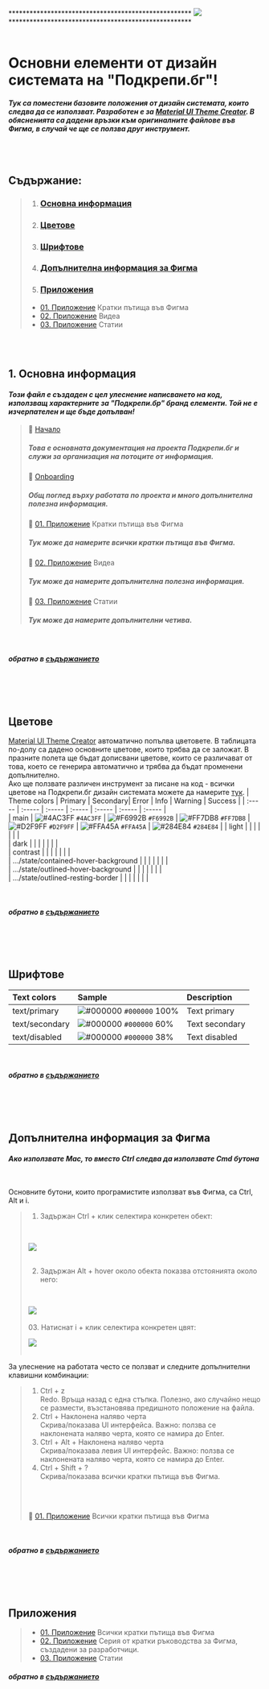 **************************************************** ![](https://miro.medium.com/max/200/1*LRjLAzWqaLiYl4N5DZH8Kg.gif) ****************************************************
<br>
<br>


# Основни елементи от дизайн системата на "Подкрепи.бг"!
#### *Тук са поместени базовите положения от дизайн системата, които следва да се използват. Разработен е за [Material UI Theme Creator](https://bareynol.github.io/mui-theme-creator/). В обясненията са дадени връзки към оригиналните файлове във Фигма, в случай че ще се ползва друг инструмент.*
<br>
<br>

## Съдържание:

> 01. ### [Основна информация](https://github.com/podkrepi-bg/design/blob/main/readme.md#%D1%80%D1%8A%D0%BA%D0%BE%D0%B2%D0%BE%D0%B4%D1%81%D1%82%D0%B2%D0%B0)<br>
> 02. ### [Цветове](https://github.com/podkrepi-bg/design/blob/main/readme.md#%D1%80%D1%8A%D0%BA%D0%BE%D0%B2%D0%BE%D0%B4%D1%81%D1%82%D0%B2%D0%B0)<br>
> 03. ### [Шрифтове](https://github.com/podkrepi-bg/design/blob/main/readme.md#%D1%80%D0%B0%D0%B1%D0%BE%D1%82%D0%BD%D0%B0-%D1%81%D1%80%D0%B5%D0%B4%D0%B0)<br>
> 04. ###  [Допълнителна информация за Фигма](https://github.com/podkrepi-bg/design/blob/main/readme.md#%D0%B4%D0%BE%D0%BF%D1%8A%D0%BB%D0%BD%D0%B8%D1%82%D0%B5%D0%BB%D0%BD%D0%B0-%D0%B8%D0%BD%D1%84%D0%BE%D1%80%D0%BC%D0%B0%D1%86%D0%B8%D1%8F)<br>
> 05. ### [Приложения](https://github.com/podkrepi-bg/design/blob/main/readme.md#%D0%B4%D0%BE%D0%BF%D1%8A%D0%BB%D0%BD%D0%B8%D1%82%D0%B5%D0%BB%D0%BD%D0%B0-%D0%B8%D0%BD%D1%84%D0%BE%D1%80%D0%BC%D0%B0%D1%86%D0%B8%D1%8F)
>   * [01. Приложение](https://github.com/podkrepi-bg/design/blob/main/intro-Figma-UIkit/intro-Figma-UIkit-img/01Figma-small.png) Кратки пътища във Фигма
>   * [02. Приложение](https://www.youtube.com/watch?v=XA4fM5I4GvQ&list=PL7e8VJ_ZN6epq-oiYOufiuPI-fpDC2Mby&index=1) Видеа<br>
>   * [03. Приложение](https://www.figma.com/best-practices/tips-on-developer-handoff/an-overview-of-figma-for-developers/) Статии<br>


<br>
<br>

## 1. Основна информация


#### *Този файл е създаден с цел улеснение написването на код, използващ характерните за "Подкрепи.бр" бранд елементи. Той не е изчерпателен и ще бъде допълван!*



>&#x1F4D7; [Начало](https://docs.podkrepi.bg/general/?cacheBust=1634744774411)<br>
>##### Това е основната документация на проекта Подкрепи.бг и служи за организация на потоците от информация.
>&#x1F4D8; [Onboarding](https://docs.google.com/document/d/1aRMfnVBzc4xd3wV3-B_jsx3ykiBvmqFO5VhnafRH55o/edit)<br>
>##### Общ поглед върху работата по проекта и много допълнителна полезна информация. 
>&#x1F4D9; [01. Приложение](https://github.com/podkrepi-bg/design/blob/main/intro-Figma-UIkit/intro-Figma-UIkit-img/01Figma-small.png) Кратки пътища във Фигма<br>
>##### Тук може да намерите всички кратки пътища във Фигма.
>&#x1F4D9; [02. Приложение](https://www.youtube.com/watch?v=XA4fM5I4GvQ&list=PL7e8VJ_ZN6epq-oiYOufiuPI-fpDC2Mby&index=1) Видеа<br>
>##### Тук може да намерите допълнителна полезна информация.
>&#x1F4D9; [03. Приложение](https://www.figma.com/best-practices/tips-on-developer-handoff/an-overview-of-figma-for-developers/) Статии<br>
>##### Тук може да намерите допълнителни четива.
<br>

##### обратно в [съдържанието][1]
<br>
<br>
<br>

## Цветове

[Material UI Theme Creator](https://bareynol.github.io/mui-theme-creator/) автоматично попълва цветовете. В таблицата по-долу са дадено основните цветове, които трябва да се заложат. В празните полета ще бъдат дописвани цветове, които се различават от това, което се генерира автоматично и трябва да бъдат  променени допълнително. <br>
Ако ще ползвате различен инструмент за писане на код - всички цветове на Подкрепи.бг дизайн системата можете да намерите [тук](https://www.figma.com/file/MmvFKzUv6yE5U2wrOpWtwS/Podkrepi.bg?node-id=38%3A4557).
| 	Theme colors	                        | 	Primary | 	Secondary| Error	 | 	Info	 | 	Warning	 | Success	| 
| 	:-----	                                | 	:-----	| 	:-----	 | :-----	 | 	:-----	 | 	:-----	 | :-----	| 	
| 	main	                                | 	![#4AC3FF](https://via.placeholder.com/15/4AC3FF/000000?text=+) `#4AC3FF`	| 	![#F6992B](https://via.placeholder.com/15/F6992B/000000?text=+) `#F6992B`	 | ![#FF7DB8](https://via.placeholder.com/15/FF7DB8/000000?text=+) `#FF7DB8`	| 	![#D2F9FF](https://via.placeholder.com/15/D2F9FF/000000?text=+) `#D2F9FF`	| 	![#FFA45A](https://via.placeholder.com/15/FFA45A/000000?text=+) `#FFA45A`	 | ![#284E84](https://via.placeholder.com/15/284E84/000000?text=+) `#284E84`	| 
| 	light	                                | 		| 		 | 	| 		| 		 | 	| 	 
| 	dark	                                | 		| 		 | 	| 		| 		 | 	| 	
| 	contrast	                            | 		| 		 | 	| 		| 		 | 	| 		
| 	.../state/contained-hover-background	| 		| 		 | 	| 		| 		 | 	| 	 	
| 	.../state/outlined-hover-background	    | 		| 		 | 	| 		| 		 | 	| 	 	
| 	.../state/outlined-resting-border	    | 		| 		 | 	| 		| 		 | 	| 	 	

<br>

##### обратно в [съдържанието][1]
<br>
<br>
<br>

## Шрифтове 

| 	Text colors	 | Sample	 | 	Description	 | 
| 	:-----	 | 	:-----	 | 	:-----	 | 
| 	text/primary	| 	![#000000](https://via.placeholder.com/15/000000/000000?text=+) `#000000`	100%| 	Text primary	 | 
| 	text/secondary	| 	![#000000](https://via.placeholder.com/15/000000/000000?text=+) `#000000` 60%	| 	Text secondary	 | 
| 	text/disabled	| 	![#000000](https://via.placeholder.com/15/000000/000000?text=+) `#000000` 38%	| 	Text disabled	 |
<br>

##### обратно в [съдържанието][1]
<br>
<br>
<br>

## Допълнителна информация за Фигма

#### *Ако използвате Mac, то вместо Ctrl следва да използвате Cmd бутона*
<br>

 Основните бутони, които програмистите използват във Фигма, са Ctrl, Alt и i.
> 01. Задържан Ctrl + клик селектира конкретен обект:
> <br> 
> 
> ![](https://github.com/podkrepi-bg/design/blob/main/intro-Figma-UIkit/intro-Figma-UIkit-img/Ctrl.png)
> <br>
> <br>
> 
> 02. Задържан Alt + hover около обекта показва отстоянията около него:
> <br>
> 
> ![](https://github.com/podkrepi-bg/design/blob/main/intro-Figma-UIkit/intro-Figma-UIkit-img/Alt.png)
> <br>
> <br>
> 03. Натиснат i + клик селектира конкретен цвят:
> <br>
> 
> ![](https://github.com/podkrepi-bg/design/blob/main/intro-Figma-UIkit/intro-Figma-UIkit-img/i.png)
> <br>
><br>
>
 За улеснение на работата често се ползват и следните допълнителни клавишни комбинации:
> 01. Ctrl + z <br>
> Redo. Връща назад с една стъпка. Полезно, ако случайно нещо се размести, възстановява предишното положение на файла.
> 01. Ctrl + Наклонена наляво черта<br>
> Скрива/показава UI интерфейса. Важно: ползва се наклонената наляво черта, която се намира до Enter. 
> 01. Ctrl + Alt + Наклонена наляво черта<br>
> Скрива/показава левия UI интерфейс. Важно: ползва се наклонената наляво черта, която се намира до Enter.
> 01. Ctrl + Shift  + ?<br>
> Скрива/показава всички кратки пътища във Фигма.
><br>
><br>
>
>&#x1F4D9; [01. Приложение](https://github.com/podkrepi-bg/design/blob/main/intro-Figma-UIkit/intro-Figma-UIkit-img/01Figma-small.png) Всички кратки пътища във Фигма<br>
<br>

##### обратно в [съдържанието][1]
<br>
<br>
<br>

## Приложения 

>   * [01. Приложение](https://github.com/podkrepi-bg/design/blob/main/intro-Figma-UIkit/intro-Figma-UIkit-img/01Figma-small.png) Всички кратки пътища във Фигма
>   * [02. Приложение](https://www.youtube.com/watch?v=XA4fM5I4GvQ&list=PL7e8VJ_ZN6epq-oiYOufiuPI-fpDC2Mby&index=1) Серия от кратки ръководства за Фигма, създадени за разработчици.
>   * [03. Приложение](https://www.figma.com/best-practices/tips-on-developer-handoff/an-overview-of-figma-for-developers/) Статии<br>

##### обратно в [съдържанието][1]



[1]:https://github.com/podkrepi-bg/design/blob/main/intro-Figma-UIkit/README.md#%D1%81%D1%8A%D0%B4%D1%8A%D1%80%D0%B6%D0%B0%D0%BD%D0%B8%D0%B5
